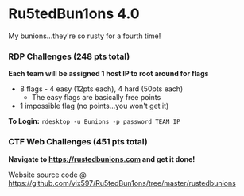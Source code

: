 # Ru5tedBun1ons 4.0
My bunions...they're so rusty for a fourth time!

### RDP Challenges (248 pts total)

__Each team will be assigned 1 host IP to root around for flags__

* 8 flags - 4 easy (12pts each), 4 hard (50pts each) 
  * The easy flags are basically free points
* 1 impossible flag (no points...you won't get it)

__To Login:__ `rdesktop -u Bunions -p password TEAM_IP`

### CTF Web Challenges (451 pts total)

__Navigate to https://rustedbunions.com and get it done!__

Website source code @ https://github.com/vix597/Ru5tedBun1ons/tree/master/rustedbunions

